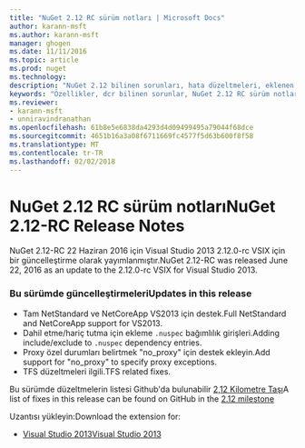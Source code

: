 ```yaml
---
title: "NuGet 2.12 RC sürüm notları | Microsoft Docs"
author: karann-msft
ms.author: karann-msft
manager: ghogen
ms.date: 11/11/2016
ms.topic: article
ms.prod: nuget
ms.technology: 
description: "NuGet 2.12 bilinen sorunları, hata düzeltmeleri, eklenen özellikleri ve dcr dahil olmak üzere RC sürüm notları."
keywords: "Özellikler, dcr bilinen sorunlar, NuGet 2.12 RC sürüm notları, hata düzeltmeleri eklendi"
ms.reviewer:
- karann-msft
- unniravindranathan
ms.openlocfilehash: 61b8e5e6838da4293d4d09499495a79044f68dce
ms.sourcegitcommit: 4651b16a3a08f6711669fc4577f5d63b600f8f58
ms.translationtype: MT
ms.contentlocale: tr-TR
ms.lasthandoff: 02/02/2018
---
```

# <a name="nuget-212-rc-release-notes"></a><span data-ttu-id="b3acc-104">NuGet 2.12 RC sürüm notları</span><span class="sxs-lookup"><span data-stu-id="b3acc-104">NuGet 2.12-RC Release Notes</span></span>

<span data-ttu-id="b3acc-105">NuGet 2.12-RC 22 Haziran 2016 için Visual Studio 2013 2.12.0-rc VSIX için bir güncelleştirme olarak yayımlanmıştır.</span><span class="sxs-lookup"><span data-stu-id="b3acc-105">NuGet 2.12-RC was released June 22, 2016 as an update to the 2.12.0-rc VSIX for Visual Studio 2013.</span></span>

### <a name="updates-in-this-release"></a><span data-ttu-id="b3acc-106">Bu sürümde güncelleştirmeleri</span><span class="sxs-lookup"><span data-stu-id="b3acc-106">Updates in this release</span></span>

* <span data-ttu-id="b3acc-107">Tam NetStandard ve NetCoreApp VS2013 için destek.</span><span class="sxs-lookup"><span data-stu-id="b3acc-107">Full NetStandard  and NetCoreApp support for VS2013.</span></span>
* <span data-ttu-id="b3acc-108">Dahil etme/hariç tutma için ekleme `.nuspec` bağımlılık girişleri.</span><span class="sxs-lookup"><span data-stu-id="b3acc-108">Adding include/exclude to `.nuspec` dependency entries.</span></span>
* <span data-ttu-id="b3acc-109">Proxy özel durumları belirtmek "no_proxy" için destek ekleyin.</span><span class="sxs-lookup"><span data-stu-id="b3acc-109">Add support for "no_proxy" to specify proxy exceptions.</span></span>
* <span data-ttu-id="b3acc-110">TFS düzeltmeleri ilgili.</span><span class="sxs-lookup"><span data-stu-id="b3acc-110">TFS related fixes.</span></span>

<span data-ttu-id="b3acc-111">Bu sürümde düzeltmelerin listesi Github'da bulunabilir [2,12 Kilometre Taşı](https://github.com/NuGet/Home/issues?q=milestone%3A2.12+is%3Aclosed)</span><span class="sxs-lookup"><span data-stu-id="b3acc-111">A list of fixes in this release can be found on GitHub in the [2.12 milestone](https://github.com/NuGet/Home/issues?q=milestone%3A2.12+is%3Aclosed)</span></span>

<span data-ttu-id="b3acc-112">Uzantısı yükleyin:</span><span class="sxs-lookup"><span data-stu-id="b3acc-112">Download the extension for:</span></span>

* [<span data-ttu-id="b3acc-113">Visual Studio 2013</span><span class="sxs-lookup"><span data-stu-id="b3acc-113">Visual Studio 2013</span></span>](https://dist.nuget.org/visualstudio-2013-vsix/v2.12.0-rc/NuGet.Tools.vsix)
